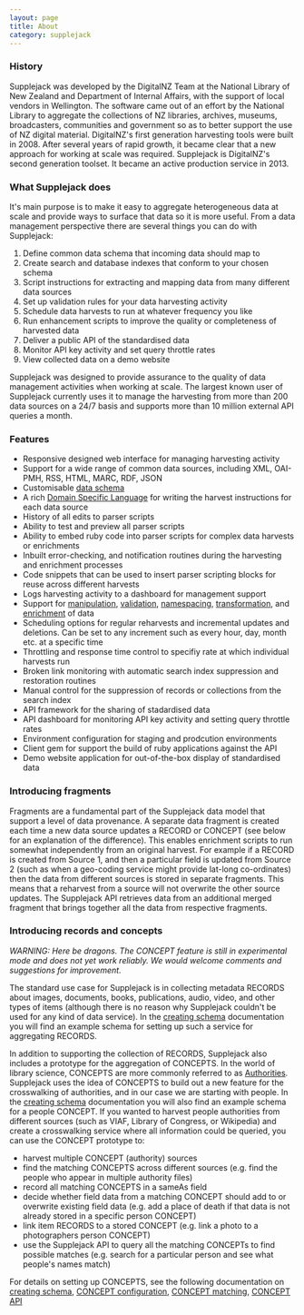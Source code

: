```yaml
---
layout: page
title: About
category: supplejack
---
```


### History

Supplejack was developed by the DigitalNZ Team at the National Library of New Zealand and Department of Internal Affairs, with the support of local vendors in Wellington. The software came out of an effort by the National Library to aggregate the collections of NZ libraries, archives, museums, broadcasters, communities and government so as to better support the use of NZ digital material. DigitalNZ's first generation harvesting tools were built in 2008. After several years of rapid growth, it became clear that a new approach for working at scale was required. Supplejack is DigitalNZ's second generation toolset. It became an active production service in 2013.

### What Supplejack does

It's main purpose is to make it easy to aggregate heterogeneous data at scale and provide ways to surface that data so it is more useful. From a data management perspective there are several things you can do with Supplejack:

1. Define common data schema that incoming data should map to
2. Create search and database indexes that conform to your chosen schema
3. Script instructions for extracting and mapping data from many different data sources 
4. Set up validation rules for your data harvesting activity
5. Schedule data harvests to run at whatever frequency you like
6. Run enhancement scripts to improve the quality or completeness of harvested data
7. Deliver a public API of the standardised data
8. Monitor API key activity and set query throttle rates
8. View collected data on a demo website

Supplejack was designed to provide assurance to the quality of data management activities when working at scale. The largest known user of Supplejack currently uses it to manage the harvesting from more than 200 data sources on a 24/7 basis and supports more than 10 million external API queries a month.

### Features

* Responsive designed web interface for managing harvesting activity
* Support for a wide range of common data sources, including XML, OAI-PMH, RSS, HTML, MARC, RDF, JSON
* Customisable [data schema](http://digitalnz.github.io/supplejack/api/creating-a-schema.html)
* A rich [Domain Specific Language](http://digitalnz.github.io/supplejack/manager/introduction-to-parser-scripts.html) for writing the harvest instructions for each data source
* History of all edits to parser scripts
* Ability to test and preview all parser scripts
* Ability to embed ruby code into parser scripts for complex data harvests or enrichments
* Inbuilt error-checking, and notification routines during the harvesting and enrichment processes
* Code snippets that can be used to insert parser scripting blocks for reuse across different harvests
* Logs harvesting activity to a dashboard for management support
* Support for [manipulation](http://digitalnz.github.io/supplejack/manager/modifiers.html), [validation](http://digitalnz.github.io/supplejack/manager/validations.html), [namespacing](http://digitalnz.github.io/supplejack/manager/xml-namespaces.html), [transformation](http://digitalnz.github.io/supplejack/manager/attribute-transformation-options.html), and [enrichment](http://digitalnz.github.io/supplejack/manager/enrichments.html) of data
* Scheduling options for regular reharvests and incremental updates and deletions. Can be set to any increment such as every hour, day, month etc. at a specific time
* Throttling and response time control to specifiy rate at which individual harvests run
* Broken link monitoring with automatic search index suppression and restoration routines
* Manual control for the suppression of records or collections from the search index
* API framework for the sharing of stadardised data
* API dashboard for monitoring API key activity and setting query throttle rates
* Environment configuration for staging and prodcution environments
* Client gem for support the build of ruby applications against the API
* Demo website application for out-of-the-box display of standardised data

### Introducing fragments

Fragments are a fundamental part of the Supplejack data model that support a level of data provenance. A separate data fragment is created each time a new data source updates a RECORD or CONCEPT (see below for an explanation of the difference). This enables enrichment scripts to run somewhat independently from an original harvest. For example if a RECORD is created from Source 1, and then a particular field is updated from Source 2 (such as when a geo-coding service might provide lat-long co-ordinates) then the data from different sources is stored in separate fragments. This means that a reharvest from a source will not overwrite the other source updates. The Supplejack API retrieves data from an additional merged fragment that brings together all the data from respective fragments.


### Introducing records and concepts

*WARNING: Here be dragons. The CONCEPT feature is still in experimental mode and does not yet work reliably. We would welcome comments and suggestions for improvement.*

The standard use case for Supplejack is in collecting metadata RECORDS about images, documents, books, publications, audio, video, and other types of items (although there is no reason why Supplejack couldn't be used for any kind of data service). In the [creating schema](/supplejack/api/creating-schemas.html) documentation you will find an example schema for setting up such a service for aggregating RECORDS. 

In addition to supporting the collection of RECORDS, Supplejack also includes a prototype for the aggregation of CONCEPTS. In the world of library science, CONCEPTS are more commonly referred to as [Authorities](http://en.wikipedia.org/wiki/Authority_control). Supplejack uses the idea of CONCEPTS to build out a new feature for the crosswalking of authorities, and in our case we are starting with people. In the [creating schema](/supplejack/api/creating-schemas.html) documentation you will also find an example schema for a people CONCEPT. If you wanted to harvest people authorities from different sources (such as VIAF, Library of Congress, or Wikipedia) and create a crosswalking service where all information could be queried, you can use the CONCEPT prototype to:

* harvest multiple CONCEPT (authority) sources
* find the matching CONCEPTS across different sources (e.g. find the people who appear in multiple authority files)
* record all matching CONCEPTS  in a sameAs field
* decide whether field data from a matching CONCEPT should add to or overwrite existing field data (e.g. add a place of death if that data is not already stored in a specific person CONCEPT)
* link item RECORDS to a stored CONCEPT (e.g. link a photo to a photographers person CONCEPT)
* use the Supplejack API to query all the matching CONCEPTs to find possible matches (e.g. search for a particular person and see what people's names match)

For details on setting up CONCEPTS, see the following documentation on [creating schema](/supplejack/api/creating-schemas.html), [CONCEPT configuration](/supplejack/manager/concept-configuration.html), [CONCEPT matching](/supplejack/manager/parser-dsl-domain-specific-language.html), [CONCEPT API](/supplejack/api_usage/concepts-api.html)

